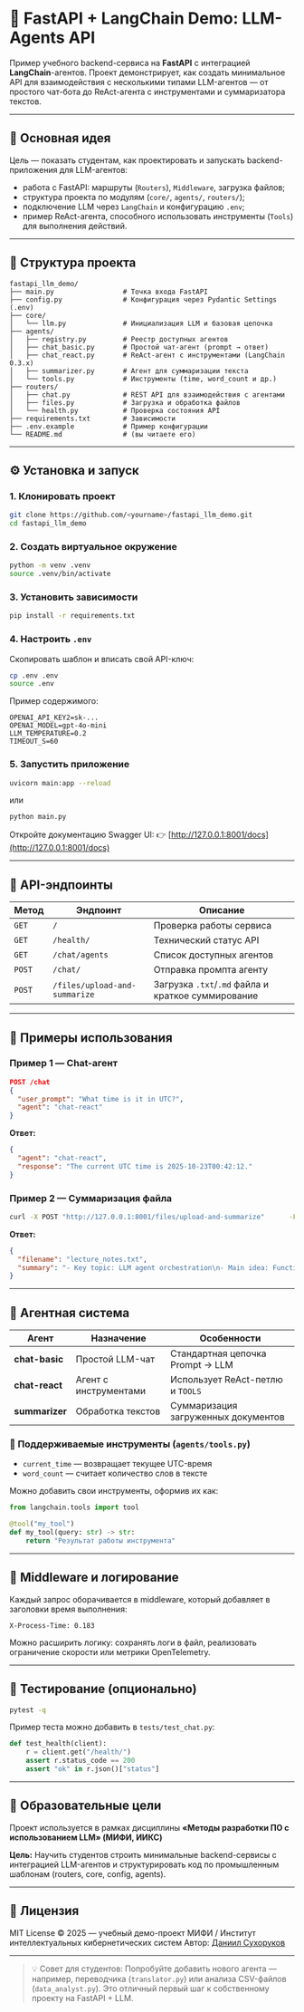 # 🚀 FastAPI + LangChain Demo: LLM-Agents API

Пример учебного backend-сервиса на **FastAPI** с интеграцией **LangChain**-агентов.
Проект демонстрирует, как создать минимальное API для взаимодействия с несколькими типами LLM-агентов — от простого чат-бота до ReAct-агента с инструментами и суммаризатора текстов.

---

## 🧭 Основная идея

Цель — показать студентам, как проектировать и запускать backend-приложения для LLM-агентов:

- работа с FastAPI: маршруты (`Routers`), `Middleware`, загрузка файлов;
- структура проекта по модулям (`core/`, `agents/`, `routers/`);
- подключение LLM через `LangChain` и конфигурацию `.env`;
- пример ReAct-агента, способного использовать инструменты (`Tools`) для выполнения действий.

---

## 📁 Структура проекта

```
fastapi_llm_demo/
├── main.py                 # Точка входа FastAPI
├── config.py               # Конфигурация через Pydantic Settings (.env)
├── core/
│   └── llm.py              # Инициализация LLM и базовая цепочка
├── agents/
│   ├── registry.py         # Реестр доступных агентов
│   ├── chat_basic.py       # Простой чат-агент (prompt → ответ)
│   ├── chat_react.py       # ReAct-агент с инструментами (LangChain 0.3.x)
│   ├── summarizer.py       # Агент для суммаризации текста
│   └── tools.py            # Инструменты (time, word_count и др.)
├── routers/
│   ├── chat.py             # REST API для взаимодействия с агентами
│   ├── files.py            # Загрузка и обработка файлов
│   └── health.py           # Проверка состояния API
├── requirements.txt        # Зависимости
├── .env.example            # Пример конфигурации
└── README.md               # (вы читаете его)
```

---

## ⚙️ Установка и запуск

### 1. Клонировать проект
```bash
git clone https://github.com/<yourname>/fastapi_llm_demo.git
cd fastapi_llm_demo
```

### 2. Создать виртуальное окружение
```bash
python -m venv .venv
source .venv/bin/activate
```

### 3. Установить зависимости
```bash
pip install -r requirements.txt
```

### 4. Настроить `.env`
Скопировать шаблон и вписать свой API-ключ:
```bash
cp .env .env
source .env
```

Пример содержимого:
```env
OPENAI_API_KEY2=sk-...
OPENAI_MODEL=gpt-4o-mini
LLM_TEMPERATURE=0.2
TIMEOUT_S=60
```

### 5. Запустить приложение
```bash
uvicorn main:app --reload
```
или
```bash
python main.py
```

Откройте документацию Swagger UI:
👉 [http://127.0.0.1:8001/docs](http://127.0.0.1:8001/docs)

---

## 🧩 API-эндпоинты

| Метод | Эндпоинт | Описание |
|-------|-----------|-----------|
| `GET` | `/` | Проверка работы сервиса |
| `GET` | `/health/` | Технический статус API |
| `GET` | `/chat/agents` | Список доступных агентов |
| `POST` | `/chat/` | Отправка промпта агенту |
| `POST` | `/files/upload-and-summarize` | Загрузка `.txt`/`.md` файла и краткое суммирование |

---

## 🧠 Примеры использования

### Пример 1 — Chat-агент
```json
POST /chat
{
  "user_prompt": "What time is it in UTC?",
  "agent": "chat-react"
}
```

**Ответ:**
```json
{
  "agent": "chat-react",
  "response": "The current UTC time is 2025-10-23T00:42:12."
}
```

### Пример 2 — Суммаризация файла
```bash
curl -X POST "http://127.0.0.1:8001/files/upload-and-summarize"      -F "file=@lecture_notes.txt"
```

**Ответ:**
```json
{
  "filename": "lecture_notes.txt",
  "summary": "- Key topic: LLM agent orchestration\n- Main idea: Function calling and ReAct\n..."
}
```

---

## 🧰 Агентная система

| Агент | Назначение | Особенности |
|-------|-------------|-------------|
| **chat-basic** | Простой LLM-чат | Стандартная цепочка Prompt → LLM |
| **chat-react** | Агент с инструментами | Использует ReAct-петлю и `TOOLS` |
| **summarizer** | Обработка текстов | Суммаризация загруженных документов |

### 🔧 Поддерживаемые инструменты (`agents/tools.py`)
- `current_time` — возвращает текущее UTC-время
- `word_count` — считает количество слов в тексте

Можно добавить свои инструменты, оформив их как:
```python
from langchain.tools import tool

@tool("my_tool")
def my_tool(query: str) -> str:
    return "Результат работы инструмента"
```

---

## 🧩 Middleware и логирование

Каждый запрос оборачивается в middleware, который добавляет в заголовки время выполнения:
```
X-Process-Time: 0.183
```

Можно расширить логику: сохранять логи в файл, реализовать ограничение скорости или метрики OpenTelemetry.

---

## 🧪 Тестирование (опционально)

```bash
pytest -q
```

Пример теста можно добавить в `tests/test_chat.py`:
```python
def test_health(client):
    r = client.get("/health/")
    assert r.status_code == 200
    assert "ok" in r.json()["status"]
```

---

## 📘 Образовательные цели

Проект используется в рамках дисциплины
**«Методы разработки ПО с использованием LLM» (МИФИ, ИИКС)**

**Цель:**
Научить студентов строить минимальные backend-сервисы с интеграцией LLM-агентов и структурировать код по промышленным шаблонам (routers, core, config, agents).

---

## 📜 Лицензия

MIT License © 2025 — учебный демо-проект МИФИ / Институт интеллектуальных кибернетических систем
Автор: [Даниил Сухоруков](https://github.com/dsuhoi)

---

> 💡 Совет для студентов:
> Попробуйте добавить нового агента — например, переводчика (`translator.py`) или анализа CSV-файлов (`data_analyst.py`).
> Это отличный первый шаг к собственному проекту на FastAPI + LLM.
